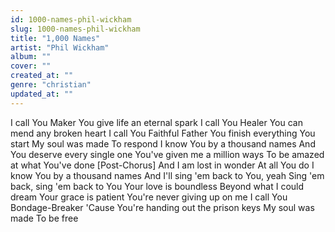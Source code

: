 ```yaml
---
id: 1000-names-phil-wickham
slug: 1000-names-phil-wickham
title: "1,000 Names"
artist: "Phil Wickham"
album: ""
cover: ""
created_at: ""
genre: "christian"
updated_at: ""
---
```


I call You Maker
You give life an eternal spark
I call You Healer
You can mend any broken heart
I call You Faithful Father
You finish everything You start
My soul was made
To respond
I know You by a thousand names
And You deserve every single one
You've given me a million ways
To be amazed at what You've done
[Post-Chorus]
And I am lost in wonder
At all You do
I know You by a thousand names
And I'll sing 'em back to You, yeah
Sing 'em back, sing 'em back to You
Your love is boundless
Beyond what I could dream
Your grace is patient
You're never giving up on me
I call You Bondage-Breaker
'Cause You're handing out the prison keys
My soul was made
To be free